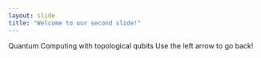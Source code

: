```yaml
---
layout: slide
title: "Welcome to our second slide!"
---
```

Quantum Computing with topological qubits
Use the left arrow to go back!
